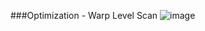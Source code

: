 ###Optimization - Warp Level Scan
![image](https://github.com/user-attachments/assets/e58e2df1-fca5-4bd5-a6c0-87d35855d718)

